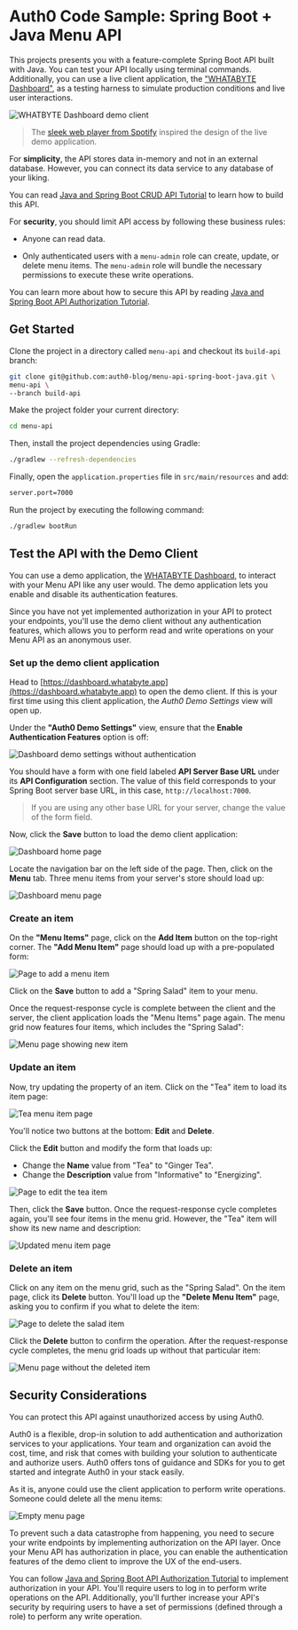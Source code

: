 # Auth0 Code Sample: Spring Boot + Java Menu API

This projects presents you with a feature-complete Spring Boot API built with Java. You can test your API locally using terminal commands. Additionally, you can use a live client application, the ["WHATABYTE Dashboard"](https://dashboard.whatabyte.app/), as a testing harness to simulate production conditions and live user interactions.

![WHATBYTE Dashboard demo client](https://cdn.auth0.com/blog/whatabyte-dashboard-demo-client/anon-menu-page.png)

> The [sleek web player from Spotify](https://open.spotify.com/search) inspired the design of the live demo application.

For **simplicity**, the API stores data in-memory and not in an external database. However, you can connect its data service to any database of your liking.

You can read [Java and Spring Boot CRUD API Tutorial](https://auth0.com/blog/spring-boot-java-crud-api-tutorial/) to learn how to build this API.

For **security**, you should limit API access by following these business rules:

- Anyone can read data.

- Only authenticated users with a `menu-admin` role can create, update, or delete menu items. The `menu-admin` role will bundle the necessary permissions to execute these write operations.

You can learn more about how to secure this API by reading [Java and Spring Boot API Authorization Tutorial](https://auth0.com/blog/spring-boot-java-authorization-tutorial-secure-an-api/). 

## Get Started

Clone the project in a directory called `menu-api` and checkout its `build-api` branch:

```bash
git clone git@github.com:auth0-blog/menu-api-spring-boot-java.git \
menu-api \
--branch build-api
```

Make the project folder your current directory:

```bash
cd menu-api
```

Then, install the project dependencies using Gradle:

```bash
./gradlew --refresh-dependencies
```

Finally, open the `application.properties` file in `src/main/resources` and add:

```bash
server.port=7000
```

Run the project by executing the following command:

```bash
./gradlew bootRun
```

## Test the API with the Demo Client

You can use a demo application, the [WHATABYTE Dashboard](https://dashboard.whatabyte.app/home), to interact with your Menu API like any user would. The demo application lets you enable and disable its authentication features.
 
Since you have not yet implemented authorization in your API to protect your endpoints, you'll use the demo client without any authentication features, which allows you to perform read and write operations on your Menu API as an anonymous user.

### Set up the demo client application

Head to [https://dashboard.whatabyte.app](https://dashboard.whatabyte.app) to open the demo client. If this is your first time using this client application, the _Auth0 Demo Settings_ view will open up.

Under the **"Auth0 Demo Settings"** view, ensure that the **Enable Authentication Features** option is off:

![Dashboard demo settings without authentication](https://cdn.auth0.com/blog/whatabyte-dashboard-demo-client/auth0-demo-settings-authentication-features-off.png)

You should have a form with one field labeled **API Server Base URL** under its **API Configuration** section. The value of this field corresponds to your Spring Boot server base URL, in this case, `http://localhost:7000`.

> If you are using any other base URL for your server, change the value of the form field.

Now, click the **Save** button to load the demo client application:

![Dashboard home page](https://cdn.auth0.com/blog/whatabyte-dashboard-demo-client/anon-home-page.png)

Locate the navigation bar on the left side of the page. Then, click on the **Menu** tab. Three menu items from your server's store should load up:

![Dashboard menu page](https://cdn.auth0.com/blog/whatabyte-dashboard-demo-client/anon-menu-page.png)

### Create an item

On the **"Menu Items"** page, click on the **Add Item** button on the top-right corner. The **"Add Menu Item"** page should load up with a pre-populated form:

![Page to add a menu item](https://cdn.auth0.com/blog/whatabyte-dashboard-demo-client/anon-create-item-salad.png)

Click on the **Save** button to add a "Spring Salad" item to your menu.

Once the request-response cycle is complete between the client and the server, the client application loads the "Menu Items" page again. The menu grid now features four items, which includes the "Spring Salad":

![Menu page showing new item](https://cdn.auth0.com/blog/whatabyte-dashboard-demo-client/anon-add-item-success-salad.png)

### Update an item

Now, try updating the property of an item. Click on the "Tea" item to load its item page:

![Tea menu item page](https://cdn.auth0.com/blog/whatabyte-dashboard-demo-client/anon-menu-item-page-tea.png)

You'll notice two buttons at the bottom: **Edit** and **Delete**. 

Click the **Edit** button and modify the form that loads up:

- Change the **Name** value from "Tea" to "Ginger Tea".
- Change the **Description**  value from "Informative" to "Energizing".

![Page to edit the tea item](https://cdn.auth0.com/blog/whatabyte-dashboard-demo-client/anon-edit-menu-item.png)

Then, click the **Save** button. Once the request-response cycle completes again, you'll see four items in the menu grid. However, the "Tea" item will show its new name and description:

![Updated menu item page](https://cdn.auth0.com/blog/whatabyte-dashboard-demo-client/anon-edit-item-success-tea.png)

### Delete an item

Click on any item on the menu grid, such as the "Spring Salad". On the item page, click its **Delete** button. You'll load up the **"Delete Menu Item"** page, asking you to confirm if you what to delete the item:

![Page to delete the salad item](https://cdn.auth0.com/blog/whatabyte-dashboard-demo-client/anon-delete-menu-item-salad.png)

Click the **Delete** button to confirm the operation. After the request-response cycle completes, the menu grid loads up without that particular item:

![Menu page without the deleted item](https://cdn.auth0.com/blog/whatabyte-dashboard-demo-client/anon-delete-item-success-salad.png)

## Security Considerations

You can protect this API against unauthorized access by using Auth0.

Auth0 is a flexible, drop-in solution to add authentication and authorization services to your applications. Your team and organization can avoid the cost, time, and risk that comes with building your solution to authenticate and authorize users. Auth0 offers tons of guidance and SDKs for you to get started and integrate Auth0 in your stack easily.

As it is, anyone could use the client application to perform write operations. Someone could delete all the menu items:

![Empty menu page](https://cdn.auth0.com/blog/whatabyte-dashboard-demo-client/anon-menu-page-empty.png)

To prevent such a data catastrophe from happening, you need to secure your write endpoints by implementing authorization on the API layer. Once your Menu API has authorization in place, you can enable the authentication features of the demo client to improve the UX of the end-users.

You can follow [Java and Spring Boot API Authorization Tutorial](https://auth0.com/blog/spring-boot-java-authorization-tutorial-secure-an-api/) to implement authorization in your API. You'll require users to log in to perform write operations on the API. Additionally, you'll further increase your API's security by requiring users to have a set of permissions (defined through a role) to perform any write operation.